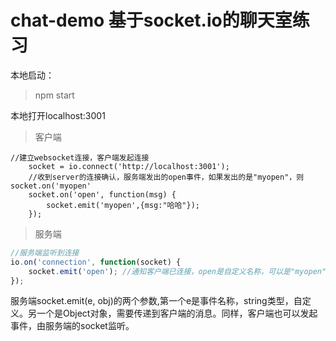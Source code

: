 chat-demo 基于socket.io的聊天室练习
==================================
本地启动：

> npm start

本地打开localhost:3001

>客户端

```
//建立websocket连接，客户端发起连接
    socket = io.connect('http://localhost:3001');
    //收到server的连接确认，服务端发出的open事件，如果发出的是"myopen"，则socket.on('myopen'
    socket.on('open', function(msg) {
        socket.emit('myopen',{msg:"哈哈"});
    });
```

>服务端

```javascript
//服务端监听到连接
io.on('connection', function(socket) {
    socket.emit('open'); //通知客户端已连接，open是自定义名称，可以是"myopen"
});
```
服务端socket.emit(e, obj)的两个参数,第一个e是事件名称，string类型，自定义。另一个是Object对象，需要传递到客户端的消息。同样，客户端也可以发起事件，由服务端的socket监听。